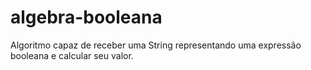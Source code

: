 # algebra-booleana
Algoritmo capaz de receber uma String representando uma expressão booleana e calcular seu valor.
